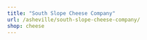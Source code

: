 ```yaml
---
title: "South Slope Cheese Company"
url: /asheville/south-slope-cheese-company/
shop: cheese
---
```

